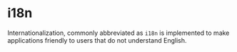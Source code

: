 # i18n

Internationalization, commonly abbreviated as `i18n` is implemented to make applications friendly to users that do not understand English.  
